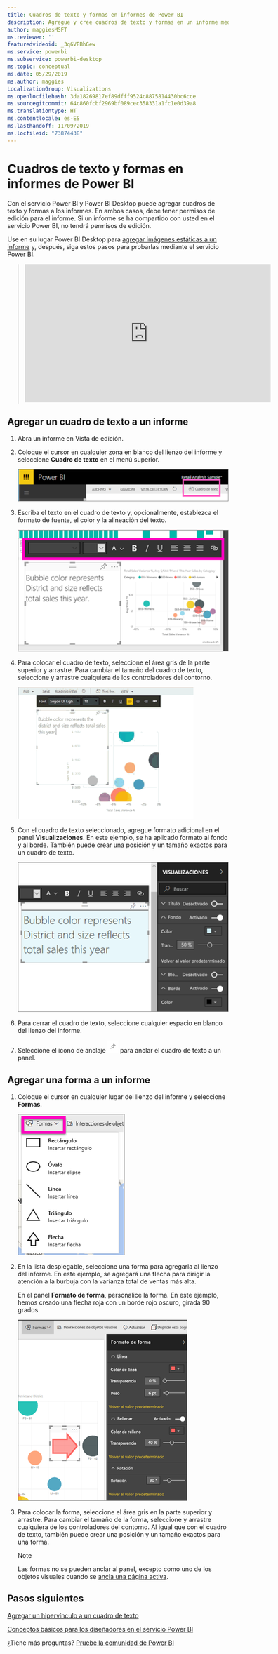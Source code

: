 ```yaml
---
title: Cuadros de texto y formas en informes de Power BI
description: Agregue y cree cuadros de texto y formas en un informe mediante el servicio Microsoft Power BI.
author: maggiesMSFT
ms.reviewer: ''
featuredvideoid: _3q6VEBhGew
ms.service: powerbi
ms.subservice: powerbi-desktop
ms.topic: conceptual
ms.date: 05/29/2019
ms.author: maggies
LocalizationGroup: Visualizations
ms.openlocfilehash: 3da18269817ef89dfff9524c8875814430bc6cce
ms.sourcegitcommit: 64c860fcbf2969bf089cec358331a1fc1e0d39a8
ms.translationtype: HT
ms.contentlocale: es-ES
ms.lasthandoff: 11/09/2019
ms.locfileid: "73874438"
---
```

# <a name="text-boxes-and-shapes-in-power-bi-reports"></a>Cuadros de texto y formas en informes de Power BI
Con el servicio Power BI y Power BI Desktop puede agregar cuadros de texto y formas a los informes. En ambos casos, debe tener permisos de edición para el informe. Si un informe se ha compartido con usted en el servicio Power BI, no tendrá permisos de edición. 

Use en su lugar Power BI Desktop para [agregar imágenes estáticas a un informe](/learn/modules/visuals-in-power-bi/12-formatting) y, después, siga estos pasos para probarlas mediante el servicio Power BI.
> 
> <iframe width="560" height="315" src="https://www.youtube.com/embed/_3q6VEBhGew" frameborder="0" allowfullscreen></iframe>
> 

## <a name="add-a-text-box-to-a-report"></a>Agregar un cuadro de texto a un informe
1. Abra un informe en Vista de edición.

2. Coloque el cursor en cualquier zona en blanco del lienzo del informe y seleccione **Cuadro de texto** en el menú superior.
   
   ![Selección del cuadro de texto](media/power-bi-reports-add-text-and-shapes/pbi_textbox.png)
3. Escriba el texto en el cuadro de texto y, opcionalmente, establezca el formato de fuente, el color y la alineación del texto. 
   
   ![Escritura del texto](media/power-bi-reports-add-text-and-shapes/pbi_textbox2new.png)
4. Para colocar el cuadro de texto, seleccione el área gris de la parte superior y arrastre. Para cambiar el tamaño del cuadro de texto, seleccione y arrastre cualquiera de los controladores del contorno. 
   
   ![Ubicación del cuadro de texto](media/power-bi-reports-add-text-and-shapes/textboxsmaller.gif)

5. Con el cuadro de texto seleccionado, agregue formato adicional en el panel **Visualizaciones**. En este ejemplo, se ha aplicado formato al fondo y al borde. También puede crear una posición y un tamaño exactos para un cuadro de texto.  

   ![Formato del cuadro de texto](media/power-bi-reports-add-text-and-shapes/power-bi-borders.png)

6. Para cerrar el cuadro de texto, seleccione cualquier espacio en blanco del lienzo del informe. 

7. Seleccione el icono de anclaje  ![Icono de anclaje](media/power-bi-reports-add-text-and-shapes/pbi_pintile.png) para anclar el cuadro de texto a un panel. 

## <a name="add-a-shape-to-a-report"></a>Agregar una forma a un informe
1. Coloque el cursor en cualquier lugar del lienzo del informe y seleccione **Formas**.
   
   ![Selección de formas](media/power-bi-reports-add-text-and-shapes/power-bi-shapes.png)
2. En la lista desplegable, seleccione una forma para agregarla al lienzo del informe. En este ejemplo, se agregará una flecha para dirigir la atención a la burbuja con la varianza total de ventas más alta. 
   
   En el panel **Formato de forma**, personalice la forma. En este ejemplo, hemos creado una flecha roja con un borde rojo oscuro, girada 90 grados.
   
   ![Personalización de la forma](media/power-bi-reports-add-text-and-shapes/power-bi-arrrow.png)
3. Para colocar la forma, seleccione el área gris en la parte superior y arrastre. Para cambiar el tamaño de la forma, seleccione y arrastre cualquiera de los controladores del contorno. Al igual que con el cuadro de texto, también puede crear una posición y un tamaño exactos para una forma.

   > [!NOTE]
   > Las formas no se pueden anclar al panel, excepto como uno de los objetos visuales cuando se [ancla una página activa](service-dashboard-pin-live-tile-from-report.md). 
   > 
   > 

## <a name="next-steps"></a>Pasos siguientes
[Agregar un hipervínculo a un cuadro de texto](service-add-hyperlink-to-text-box.md)

[Conceptos básicos para los diseñadores en el servicio Power BI](service-basic-concepts.md)

¿Tiene más preguntas? [Pruebe la comunidad de Power BI](https://community.powerbi.com/)
